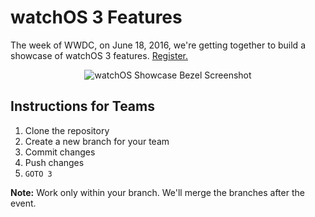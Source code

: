 # watchOS 3 Features

The week of WWDC, on June 18, 2016, we're getting together to build a showcase of watchOS 3 features. [Register.](http://www.meetup.com/apple-watch/events/231075936/)

<p align="center"><img src="http://happy.watch/s/watchos-showcase-bezel.png" alt="watchOS Showcase Bezel Screenshot" /></p>

## Instructions for Teams

1. Clone the repository
2. Create a new branch for your team
3. Commit changes
4. Push changes
5. `GOTO 3`

**Note:** Work only within your branch. We'll merge the branches after the event.
